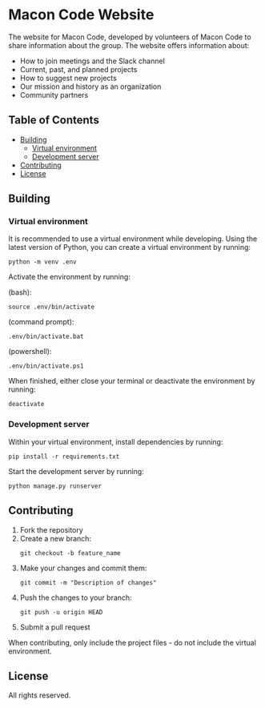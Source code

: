 # Macon Code Website <!-- omit in toc -->

The website for Macon Code, developed by volunteers of Macon Code to share information about the group. The website offers information about:
- How to join meetings and the Slack channel
- Current, past, and planned projects
- How to suggest new projects
- Our mission and history as an organization
- Community partners

## Table of Contents <!-- omit in toc -->
- [Building](#building)
	- [Virtual environment](#virtual-environment)
	- [Development server](#development-server)
- [Contributing](#contributing)
- [License](#license)

## Building

### Virtual environment

It is recommended to use a virtual environment while developing. Using the latest version of Python, you can create a virtual environment by running:

```
python -m venv .env
```

Activate the environment by running:


(bash): 
```
source .env/bin/activate
```
(command prompt):
  ```
  .env/bin/activate.bat
  ```
(powershell):
```
.env/bin/activate.ps1
```

When finished, either close your terminal or deactivate the environment by running:

```
deactivate
```

### Development server

Within your virtual environment, install dependencies by running:
		
```
pip install -r requirements.txt
```

Start the development server by running:

```
python manage.py runserver
```


## Contributing
1. Fork the repository
2. Create a new branch: 
   ```
   git checkout -b feature_name
   ```
3. Make your changes and commit them: 
   ```
   git commit -m "Description of changes"
   ```
4. Push the changes to your branch: 
   ```
   git push -u origin HEAD
   ```
5. Submit a pull request

When contributing, only include the project files - do not include the virtual environment. 

## License

All rights reserved. 
